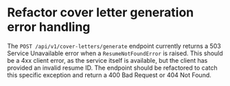# Refactor cover letter generation error handling

The `POST /api/v1/cover-letters/generate` endpoint currently returns a 503 Service Unavailable error when a `ResumeNotFoundError` is raised. This should be a 4xx client error, as the service itself is available, but the client has provided an invalid resume ID. The endpoint should be refactored to catch this specific exception and return a 400 Bad Request or 404 Not Found.